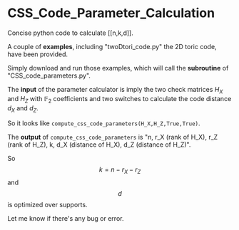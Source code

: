 # CSS_Code_Parameter_Calculation
Concise python code to calculate [[n,k,d]].

A couple of **examples**, including "twoDtori_code.py" the 2D toric code, have been provided. 

Simply download and run those examples, which will call the **subroutine** of "CSS_code_parameters.py". 

The **input** of the parameter calculator is imply the two check matrices $H_X$ and $H_Z$ with $\mathbb{F}_2$ coefficients and two switches to calculate the code distance $d_X$ and $d_Z$. 

So it looks like ```compute_css_code_parameters(H_X,H_Z,True,True)```. 

The **output** of ```compute_css_code_parameters``` is "n, r_X (rank of H_X), r_Z (rank of H_Z), k, d_X (distance of H_X), d_Z (distance of H_Z)". 

So $$k=n-r_X-r_Z$$ and $$d$$ is optimized over supports. 

Let me know if there's any bug or error.
